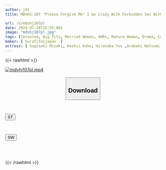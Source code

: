 ```yaml
---
author: j91
title: MDVHJ-107 "Please Forgive Me" I Go Crazy With Forbidden Sex With My Daughter's Husband...

url: /v/mdvhj107pl
date: 2024-07-26T15:55:00Z
image: "mdvhj107pl.jpg"
tags: [Censored, Big Tits, Married Woman, 4HR+, Mature Woman, Drama, Cuckold, Huge Cock	]
maker: [ Gurafiteijapan  ]
actress: [ Sugisaki Misaki, Kashii Kaho, Hironaka Yuu ,Arakaki Natsumi ,Hisamatsu Miharu, Fukami Miria ]
---
```



{{< rawhtml >}}

<div class="video" data-videoid="PbAQ4x2R2bT0vmD">
    <a href="javascript:;">
        <img src="/v/mdvhj107pl/mdvhj107pl.jpg" width="WIDTH" height="HEIGHT" alt="mdvhj107pl.mp4" loading="lazy">
    </a>
</div>

<script type="text/javascript" src="https://j91.asia/asset/on-demand-st.js"></script>

<br>
  <link rel="stylesheet" href="https://j91.asia/asset/bs5.css">
  
  <center>
  <button class="btn btn-primary" type="button" data-bs-toggle="collapse" data-bs-target=".multi-collapse" aria-expanded="false" aria-controls="multiCollapseExample1 multiCollapseExample2"><h2>Download</h2></button></center>
</p>
<div class="row">
  <div class="col">
    <div class="collapse multi-collapse" id="multiCollapseExample1">
      <div class="card card-body">
	      	      <br>
<div class="buttons">  
<p><a href="/v/mdvhj107pl/st.html" target="_blank"><button class="btn-hover color-3"><i class="fa fa-download"></i> ST</button></a></p></div>
    </div>
  </div>
</div>
  <div class="col">
    <div class="collapse multi-collapse" id="multiCollapseExample2">
      <div class="card card-body">
	      <br>
<div class="buttons">
<p><a href="/v/mdvhj107pl/sw.html" target="_blank"><button class="btn-hover color-2"><i class="fa fa-download"></i> SW</button></a></p></div>
<br><br>
      </div>
    </div>
  </div>
</div>

{{< /rawhtml >}}